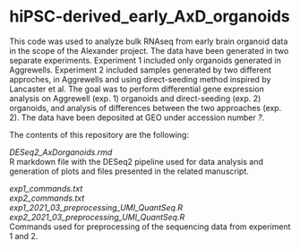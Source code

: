 # hiPSC-derived_early_AxD_organoids
This code was used to analyze bulk RNAseq from early brain organoid data in the scope of the Alexander project. The data have been generated in two separate experiments. Experiment 1 included only organoids generated in Aggrewells. Experiment 2 included samples generated by two different approches, in Aggrewells and using direct-seeding method inspired by Lancaster et al. The goal was to perform differential gene expression analysis on Aggrewell (exp. 1) organoids and direct-seeding (exp. 2) organoids, and analysis of differences between the two approaches (exp. 2). The data have been deposited at GEO under accession number *?*.

The contents of this repository are the following:

_DESeq2_AxDorganoids.rmd_ <br>
R markdown file with the DESeq2 pipeline used for data analysis and generation of plots and files presented in the related manuscript.

_exp1_commands.txt_ <br>
_exp2_commands.txt_ <br>
_exp1_2021_03_preprocessing_UMI_QuantSeq.R_ <br>
_exp2_2021_03_preprocessing_UMI_QuantSeq.R_ <br>
Commands used for preprocessing of the sequencing data from experiment 1 and 2.



